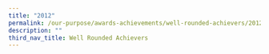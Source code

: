 ```yaml
---
title: "2012"
permalink: /our-purpose/awards-achievements/well-rounded-achievers/2012
description: ""
third_nav_title: Well Rounded Achievers
---
```


